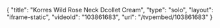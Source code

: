 {
    "title": "Korres Wild Rose Neck   Dcollet Cream",
    "type": "solo",
    "layout": "iframe-static",
    "videoId": "103861683",
    "url": "\/tvpembed\/103861683"
}